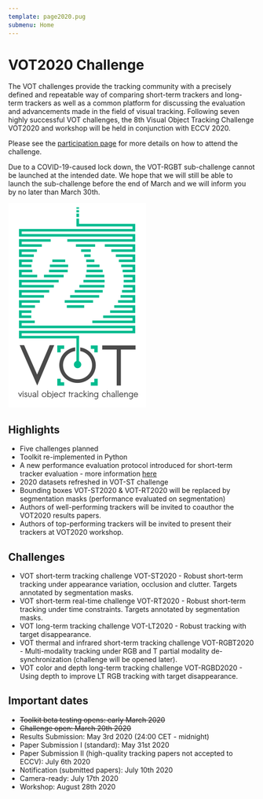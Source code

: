 ```yaml
---
template: page2020.pug
submenu: Home
---
```


# VOT2020 Challenge

The VOT challenges provide the tracking community with a precisely defined and repeatable way of comparing short-term trackers and long-term trackers as well as a common platform for discussing the evaluation and advancements made in the field of visual tracking. Following seven highly successful VOT challenges, the 8th Visual Object Tracking Challenge VOT2020 and workshop will be held in conjunction with ECCV 2020.

Please see the [participation page](participation.html) for more details on how to attend the challenge.

<div class="alert alert-warning" role="alert">
<div class="icon-left"><i class="glyphicon glyphicon-exclamation-sign hugeicon"></i> </div>

Due to a COVID-19-caused lock down, the VOT-RGBT sub-challenge cannot be launched at the intended date. We hope that we will still be able to launch the sub-challenge before the end of March and we will inform you by no later than March 30th.
</div>

<img class="logo float-right frame" src="../img/vot2020_logo_website_large.png" alt="VOT2020" />




## Highlights

 * Five challenges planned
 * Toolkit re-implemented in Python
 * A new performance evaluation protocol introduced for short-term tracker evaluation - more information [here](https://data.votchallenge.net/vot2020/vot-2020-protocol.pdf)
 * 2020 datasets refreshed in VOT-ST challenge
 * Bounding boxes VOT-ST2020 & VOT-RT2020 will be replaced by segmentation masks (performance evaluated on segmentation)
 * Authors of well-performing trackers will be invited to coauthor the VOT2020 results papers.
 * Authors of top-performing trackers will be invited to present their trackers at VOT2020 workshop.

## Challenges

 * VOT short-term tracking challenge VOT-ST2020 - Robust short-term tracking under appearance variation, occlusion and clutter. Targets annotated by segmentation masks.
 * VOT short-term real-time challenge VOT-RT2020 - Robust short-term tracking under time constraints. Targets annotated by segmentation masks.
 * VOT long-term tracking challenge VOT-LT2020 - Robust tracking with target disappearance.
 * VOT thermal and infrared short-term tracking challenge VOT-RGBT2020 - Multi-modality tracking under RGB and T partial modality de-synchronization (challenge will be opened later).
 * VOT color and depth long-term tracking challenge VOT-RGBD2020 - Using depth to improve LT RGB tracking with target disappearance.

## Important dates

 * ~~Toolkit beta testing opens: early March 2020~~
 * ~~Challenge open: March 20th 2020~~
 * Results Submission: May 3rd 2020 (24:00 CET - midnight)
 * Paper Submission I (standard): May 31st 2020
 * Paper Submission II (high-quality tracking papers not accepted to ECCV): July 6th 2020
 * Notification (submitted papers): July 10th 2020
 * Camera-ready: July 17th 2020
 * Workshop: August 28th 2020

